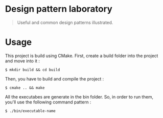 # Design pattern laboratory

> Useful and common design patterns illustrated.

# Usage

This project is build using CMake. First, create a build folder into the project and move into it :

```
$ mkdir build && cd build
```

Then, you have to build and compile the project :

```
$ cmake .. && make
```

All the executabes are generate in the bin folder. So, in order to run them, you'll use the following command pattern :

```
$ ./bin/executable-name
```